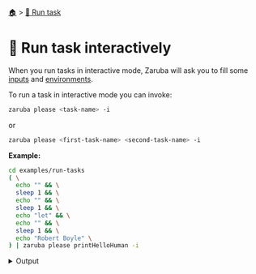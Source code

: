 <!--startTocHeader-->
[🏠](../README.md) > [🏃 Run task](README.md)
# 🏓 Run task interactively
<!--endTocHeader-->

When you run tasks in interactive mode, Zaruba will ask you to fill some [inputs](../core-concepts/task/task-inputs.md) and [environments](../core-concepts/task/task-envs/README.md).

To run a task in interactive mode you can invoke:

```bash
zaruba please <task-name> -i
```

or

```bash
zaruba please <first-task-name> <second-task-name> -i
```

__Example:__

<!--startCode-->
```bash
cd examples/run-tasks
( \
  echo "" && \
  sleep 1 && \
  echo "" && \
  sleep 1 && \
  echo "let" && \
  echo "" && \
  sleep 1 && \
  echo "Robert Boyle" \
) | zaruba please printHelloHuman -i
```
 
<details>
<summary>Output</summary>
 
```````
💀 Load additional value file
Search: █
? Do you want to load additional value file?: 
  ▸ 🏁 No
    📝 Yes
Search: █? Do you want to load additional value file?:   ▸ 🏁 No    📝 Yes✔ 🏁 No
💀 Load additional env
Search: █
? Do you want to load additional env?: 
  ▸ 🏁 No
    📝 Yes, from file
    📝 Yes, manually
Search: █? Do you want to load additional env?:   ▸ 🏁 No    📝 Yes, from file    📝 Yes, manually✔ 🏁 No
💀 1 of 1) humanName
Search: █
? Your name: 
  ▸ human
    Let me type it!
Search: l█? Your name:   ▸ Let me type it!Search: le█? Your name:   ▸ Let me type it!Search: let█? Your name:   ▸ Let me type it!Search: let█? Your name:   ▸ Let me type it!✔ Let me type it!
✔ Your name: █
✔ Your name: R█
✔ Your name: Ro█
✔ Your name: Rob█
✔ Your name: Robe█
✔ Your name: Rober█
✔ Your name: Robert█
✔ Your name: Robert █
✔ Your name: Robert B█
✔ Your name: Robert Bo█
✔ Your name: Robert Boy█
✔ Your name: Robert Boyl█
✔ Your name: Robert Boyle█
✔ Your name: Robert Boyle█
Your name: Robert Boyle
💀 🔎 Job Starting...
         Elapsed Time: 1.431µs
         Current Time: 07:34:48
💀 🏁 Run 🍏 'printHelloHuman' command on /home/gofrendi/zaruba/docs/examples/run-tasks
💀    🚀 printHelloHuman      🍏 07:34:48.774 hello Robert Boyle
💀 🎉 Successfully running 🍏 'printHelloHuman' command
💀 🔎 Job Running...
         Elapsed Time: 102.048321ms
         Current Time: 07:34:48
💀 🎉 🎉🎉🎉🎉🎉🎉🎉🎉🎉🎉🎉
💀 🎉 Job Complete!!! 🎉🎉🎉
💀 🔥 Terminating
💀 🔎 Job Ended...
         Elapsed Time: 212.528487ms
         Current Time: 07:34:48
zaruba please printHelloHuman  -v 'humanName=Robert Boyle'
```````
</details>
<!--endCode-->


<!--startTocSubTopic-->
<!--endTocSubTopic-->
